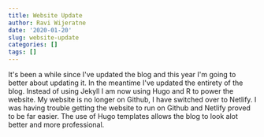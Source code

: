 ```yaml
---
title: Website Update
author: Ravi Wijeratne
date: '2020-01-20'
slug: website-update
categories: []
tags: []
---
```


It's been a while since I've updated the blog and this year I'm going to better about updating it.
In the meantime I've updated the entirety of the blog. Instead of using Jekyll I am now using Hugo and R to power the website. My website is no longer on Github, I have switched over to Netlify. I was having trouble getting the website to run on Github and Netlify proved to be far easier. The use of Hugo templates allows the blog to look alot better and more professional.